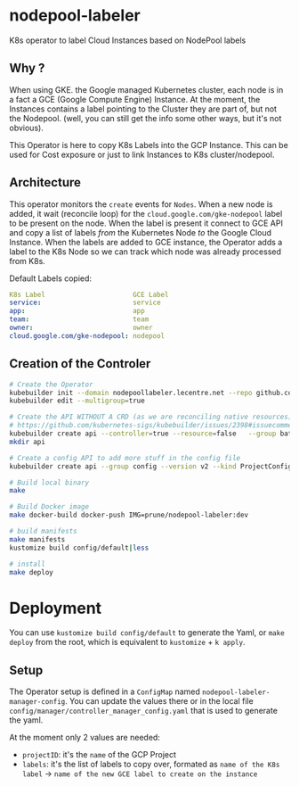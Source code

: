 # nodepool-labeler
K8s operator to label Cloud Instances based on NodePool labels

## Why ?

When using GKE. the Google managed Kubernetes cluster, each node is in a fact a GCE (Google Compute Engine) Instance. 
At the moment, the Instances contains a label pointing to the Cluster they are part of, but not the Nodepool. (well, you can still get the info some other ways, but it's not obvious).

This Operator is here to copy K8s Labels into the GCP Instance. This can be used for Cost exposure or just to link Instances to K8s cluster/nodepool.

## Architecture

This operator monitors the `create` events for `Nodes`. When a new node is added, it wait (reconcile loop) for the `cloud.google.com/gke-nodepool` label to be present on the node.
When the label is present it connect to GCE API and copy a list of labels *from* the Kubernetes Node *to* the Google Cloud Instance.
When the labels are added to GCE instance, the Operator adds a label to the K8s Node so we can track which node was already processed from K8s.

Default Labels copied:

```yaml
K8s Label                      GCE Label
service:                       service
app:                           app
team:                          team
owner:                         owner
cloud.google.com/gke-nodepool: nodepool
```

## Creation of the Controler

```bash
# Create the Operator
kubebuilder init --domain nodepoollabeler.lecentre.net --repo github.com/prune998/nodepool-labeler --plugins=go/v4-alpha --component-config --owner "Prune"
kubebuilder edit --multigroup=true

# Create the API WITHOUT A CRD (as we are reconciling native resources)
# https://github.com/kubernetes-sigs/kubebuilder/issues/2398#issuecomment-952709317
kubebuilder create api --controller=true --resource=false   --group batch --version v1 --kind Labels --namespaced=false
mkdir api

# Create a config API to add more stuff in the config file
kubebuilder create api --group config --version v2 --kind ProjectConfig --resource --controller=false --make=false

# Build local binary
make

# Build Docker image 
make docker-build docker-push IMG=prune/nodepool-labeler:dev

# build manifests
make manifests
kustomize build config/default|less

# install
make deploy
```

# Deployment

You can use `kustomize build config/default` to generate the Yaml, or `make deploy` from the root, which is equivalent to `kustomize` + `k apply`.

## Setup

The Operator setup is defined in a `ConfigMap` named `nodepool-labeler-manager-config`. 
You can update the values there or in the local file `config/manager/controller_manager_config.yaml` that is used to generate the yaml.

At the moment only 2 values are needed:

- `projectID`: it's the `name` of the GCP Project
- `labels`: it's the list of labels to copy over, formated as `name of the K8s label` -> `name of the new GCE label to create on the instance`